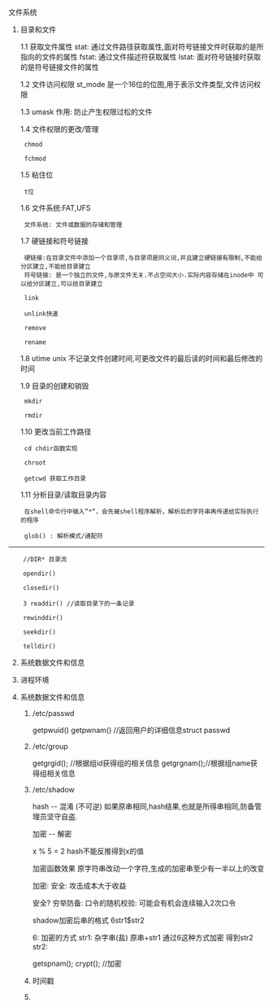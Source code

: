 <meta http-equiv="Content-Type" content="text/html; charset=utf-8" /> 
文件系统

1. 目录和文件

    1.1 获取文件属性
       stat: 通过文件路径获取属性,面对符号链接文件时获取的是所指向的文件的属性
       fstat: 通过文件描述符获取属性
       lstat: 面对符号链接时获取的是符号链接文件的属性
    
    1.2 文件访问权限
        st_mode 是一个16位的位图,用于表示文件类型,文件访问权限
    
    1.3 umask
        作用: 防止产生权限过松的文件
    
    1.4 文件权限的更改/管理
        
        chmod
        
        fchmod

    
    1.5 粘住位

        t位
    
    1.6 文件系统:FAT,UFS

        文件系统: 文件或数据的存储和管理
    
    1.7 硬链接和符号链接
    
        硬链接:在目录文件中添加一个目录项,与目录项是同义词,并且建立硬链接有限制,不能给分区建立,不能给目录建立
        符号链接: 是一个独立的文件,与原文件无关.不占空间大小.实际内容存储在inode中 可以给分区建立,可以给目录建立
        
        link
        
        unlink快速
        
        remove
        
        rename
        
    1.8 utime
        unix 不记录文件创建时间,可更改文件的最后读的时间和最后修改的时间
    
    1.9 目录的创建和销毁
    
        mkdir
         
        rmdir
    
    1.10 更改当前工作路径
        
        cd chdir函数实现
        
        chroot
        
        getcwd 获取工作目录

    
    1.11 分析目录/读取目录内容

        在shell命令行中输入”*“，会先被shell程序解析，解析后的字符串再传递给实际执行的程序
    
        glob() : 解析模式/通配符
---------------------------------------------------------        
        //DIR* 目录流
        
        opendir() 
        
        closedir()
        
        3 readdir() //读取目录下的一条记录
        
        rewinddir()
        
        seekdir()
        
        telldir()
        
        
    

2. 系统数据文件和信息

3. 进程环境

2. 系统数据文件和信息

    1. /etc/passwd

        getpwuid()
        getpwnam() 
        //返回用户的详细信息struct passwd 


    2. /etc/group

        getgrgid(); //根据组id获得组的相关信息
        getgrgnam();//根据组name获得组相关信息

    3. /etc/shadow

        hash -- 混淆 (不可逆) 如果原串相同,hash结果,也就是所得串相同,防备管理员坚守自盗.

        加密 -- 解密

        x % 5 = 2 hash不能反推得到x的值

        加密函数效果 原字符串改动一个字符,生成的加密串至少有一半以上的改变

        加密: 安全: 攻击成本大于收益

        安全? 穷举防备: 口令的随机校验: 可能会有机会连续输入2次口令

        shadow加密后串的格式
        $6$str1$str2

        6: 加密的方式
        str1: 杂字串(盐) 原串+str1 通过6这种方式加密 得到str2
        str2: 


        getspnam();
        crypt(); //加密


        


    4. 时间戳

    5. 